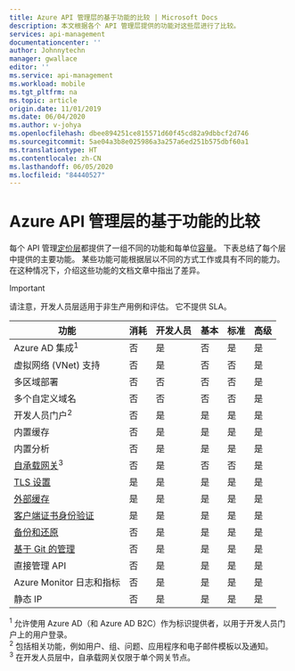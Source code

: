 ```yaml
---
title: Azure API 管理层的基于功能的比较 | Microsoft Docs
description: 本文根据各个 API 管理层提供的功能对这些层进行了比较。
services: api-management
documentationcenter: ''
author: Johnnytechn
manager: gwallace
editor: ''
ms.service: api-management
ms.workload: mobile
ms.tgt_pltfrm: na
ms.topic: article
origin.date: 11/01/2019
ms.date: 06/04/2020
ms.author: v-johya
ms.openlocfilehash: dbee894251ce815571d60f45cd82a9dbbcf2d746
ms.sourcegitcommit: 5ae04a3b8e025986a3a257a6ed251b575dbf60a1
ms.translationtype: HT
ms.contentlocale: zh-CN
ms.lasthandoff: 06/05/2020
ms.locfileid: "84440527"
---
```

# <a name="feature-based-comparison-of-the-azure-api-management-tiers"></a>Azure API 管理层的基于功能的比较

每个 API 管理[定价层](https://aka.ms/apimpricing)都提供了一组不同的功能和每单位[容量](api-management-capacity.md)。 下表总结了每个层中提供的主要功能。 某些功能可能根据层以不同的方式工作或具有不同的能力。 在这种情况下，介绍这些功能的文档文章中指出了差异。

> [!IMPORTANT]
> 请注意，开发人员层适用于非生产用例和评估。 它不提供 SLA。

| 功能                                                                                      | 消耗 | 开发人员 | 基本 | 标准 | 高级 |
| -------------------------------------------------------------------------------------------- | ----------- | --------- | ----- | -------- | ------- |
| Azure AD 集成<sup>1</sup>                                                             | 否          | 是       | 否    | 是      | 是     |
| 虚拟网络 (VNet) 支持                                                               | 否          | 是       | 否    | 否       | 是     |
| 多区域部署                                                                      | 否          | 否        | 否    | 否       | 是     |
| 多个自定义域名                                                                 | 否          | 否        | 否    | 否       | 是     |
| 开发人员门户<sup>2</sup>                                                                 | 否          | 是       | 是   | 是      | 是     |
| 内置缓存                                                                               | 否          | 是       | 是   | 是      | 是     |
| 内置分析                                                                           | 否          | 是       | 是   | 是      | 是     |
| [自承载网关](self-hosted-gateway-overview.md)<sup>3</sup>                           | 否          | 是       | 否    | 否       | 是     |
| [TLS 设置](api-management-howto-manage-protocols-ciphers.md)                             | 是         | 是       | 是   | 是      | 是     |
| [外部缓存](https://aka.ms/apimbyoc)                                                    | 是         | 是       | 是   | 是      | 是     |
| [客户端证书身份验证](api-management-howto-mutual-certificates-for-clients.md) | 是         | 是       | 是   | 是      | 是     |
| [备份和还原](api-management-howto-disaster-recovery-backup-restore.md)               | 否          | 是       | 是   | 是      | 是     |
| [基于 Git 的管理](api-management-configuration-repository-git.md)                        | 否          | 是       | 是   | 是      | 是     |
| 直接管理 API                                                                        | 否          | 是       | 是   | 是      | 是     |
| Azure Monitor 日志和指标                                                               | 否          | 是       | 是   | 是      | 是     |
| 静态 IP                                                                                    | 否          | 是       | 是   | 是      | 是     |

<sup>1</sup> 允许使用 Azure AD（和 Azure AD B2C）作为标识提供者，以用于开发人员门户上的用户登录。<br/>
<sup>2</sup> 包括相关功能，例如用户、组、问题、应用程序和电子邮件模板以及通知。<br/>
<sup>3</sup> 在开发人员层中，自承载网关仅限于单个网关节点。<br/>

